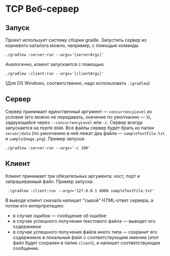 # TCP Веб-сервер

## Запуск

Проект использует систему сборки gradle. Запустить *сервер* из корневого каталога можно, например, с помощью команды
```
./gradlew :server:run --args='[serverArgs]'
```

Аналогично, *клиент* запускается с помощью
```
./gradlew :client:run --args='[clientArgs]'
```

(Для OS Windows, соответственно, надо использовать `.\gradlew`)

## Сервер

Сервер принимает единственный аргумент — `concurrencyLevel` из условия (его можно не передавать, значение по умолчанию — `5`), задаующийся через `--concurrencyLevel` или `-c`. Сервер всегда запускается на порте `8080`. Все файлы сервер будет брать из папки `server/data` (по умолчанию в ней лежат два файла — `sampleTextFile.txt` и `sampleImage.png`). Пример запуска:
```
./gradlew :server:run --args='-c 100'
```

## Клиент

Клиент принимает три обязательных аргумента: хост, порт и запрашиваемый файл. Пример запуска:
```
 .\gradlew :client:run --args='127.0.0.1 8080 sampleTextFile.txt'
```

В выводе клиент сначала напишет "сырой" HTML-ответ сервера, а потом его интерпретацию:
* в случае ошибки — сообщение об ошибке
* в случае успешного получения текстового файла — выведет его содержимое
* в случае успешного получения файла иного типа — сохранит его содержимое в локальный файл с соответствующим именем (этот файл будет сохранен в папке `client`), и напишет соответствующее сообщение.
